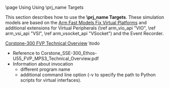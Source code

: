 \page Using Using \prj_name Targets

This section describes how to use the **\prj_name Targets**.  These simulation models are based on the [Arm Fast Models Fix Virtual Platforms](https://developer.arm.com/documentation/100966/1115/Getting-Started-with-Fixed-Virtual-Platforms/Ethernet-with-VE-FVPs) and additional extensions for 
Virtual Peripherals (\ref arm_vio_api "VIO", \ref arm_vsi_api "VSI", \ref arm_vsocket_api "VSocket") and the Event Recorder.

[Corstone-300 FVP Technical Overview](./Corstone_SSE-300_Ethos-U55_FVP_MPS3_Technical_Overview.pdf)
\todo 
  - Reference to Corstone_SSE-300_Ethos-U55_FVP_MPS3_Technical_Overview.pdf
  - Information about invocation 
      - different program name
	  - additional command line option (-v to specify the path to Python scripts for virtual interfaces).